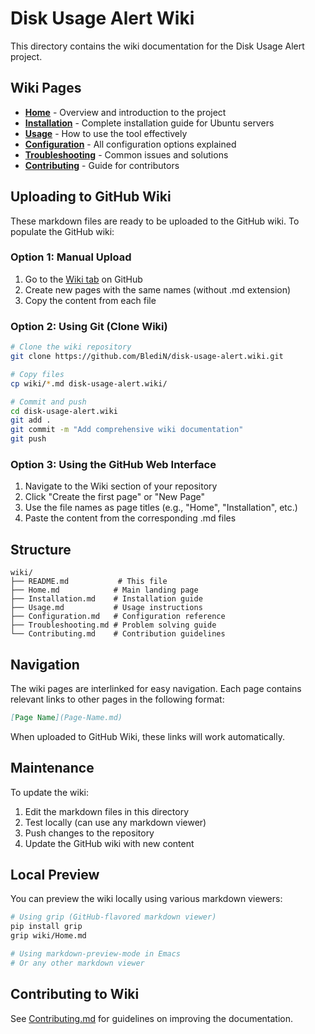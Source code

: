 # Disk Usage Alert Wiki

This directory contains the wiki documentation for the Disk Usage Alert project.

## Wiki Pages

- **[Home](Home.md)** - Overview and introduction to the project
- **[Installation](Installation.md)** - Complete installation guide for Ubuntu servers
- **[Usage](Usage.md)** - How to use the tool effectively
- **[Configuration](Configuration.md)** - All configuration options explained
- **[Troubleshooting](Troubleshooting.md)** - Common issues and solutions
- **[Contributing](Contributing.md)** - Guide for contributors

## Uploading to GitHub Wiki

These markdown files are ready to be uploaded to the GitHub wiki. To populate the GitHub wiki:

### Option 1: Manual Upload

1. Go to the [Wiki tab](https://github.com/BlediN/disk-usage-alert/wiki) on GitHub
2. Create new pages with the same names (without .md extension)
3. Copy the content from each file

### Option 2: Using Git (Clone Wiki)

```bash
# Clone the wiki repository
git clone https://github.com/BlediN/disk-usage-alert.wiki.git

# Copy files
cp wiki/*.md disk-usage-alert.wiki/

# Commit and push
cd disk-usage-alert.wiki
git add .
git commit -m "Add comprehensive wiki documentation"
git push
```

### Option 3: Using the GitHub Web Interface

1. Navigate to the Wiki section of your repository
2. Click "Create the first page" or "New Page"
3. Use the file names as page titles (e.g., "Home", "Installation", etc.)
4. Paste the content from the corresponding .md files

## Structure

```
wiki/
├── README.md           # This file
├── Home.md            # Main landing page
├── Installation.md    # Installation guide
├── Usage.md           # Usage instructions
├── Configuration.md   # Configuration reference
├── Troubleshooting.md # Problem solving guide
└── Contributing.md    # Contribution guidelines
```

## Navigation

The wiki pages are interlinked for easy navigation. Each page contains relevant links to other pages in the following format:

```markdown
[Page Name](Page-Name.md)
```

When uploaded to GitHub Wiki, these links will work automatically.

## Maintenance

To update the wiki:

1. Edit the markdown files in this directory
2. Test locally (can use any markdown viewer)
3. Push changes to the repository
4. Update the GitHub wiki with new content

## Local Preview

You can preview the wiki locally using various markdown viewers:

```bash
# Using grip (GitHub-flavored markdown viewer)
pip install grip
grip wiki/Home.md

# Using markdown-preview-mode in Emacs
# Or any other markdown viewer
```

## Contributing to Wiki

See [Contributing.md](Contributing.md) for guidelines on improving the documentation.
